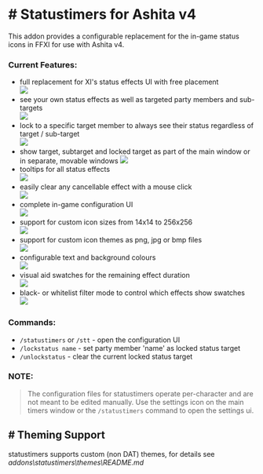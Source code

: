 # # Statustimers for Ashita v4

This addon provides a configurable replacement for the in-game status icons in FFXI for use with Ashita v4.

### Current Features:

- full replacement for XI's status effects UI with free placement  
  ![](https://github.com/Shirk/statustimers/blob/docs/gif/replace-system.gif?raw=true)
- see your own status effects as well as targeted party members and sub-targets  
![](https://github.com/Shirk/statustimers/blob/docs/gif/target-and-subtarget.gif?raw=true)
- lock to a specific target member to always see their status regardless of target / sub-target  
![](https://github.com/Shirk/statustimers/blob/docs/gif/locktarget.gif?raw=true)
- show target, subtarget and locked target as part of the main window or in separate, movable windows
![](https://github.com/Shirk/statustimers/blob/docs/gif/split-bars.gif?raw=true)
- tooltips for all status effects  
![](https://github.com/Shirk/statustimers/blob/docs/gif/tooltips.gif?raw=true)
- easily clear any cancellable effect with a mouse click  
![](https://github.com/Shirk/statustimers/blob/docs/gif/cancel-status.gif?raw=true)
- complete in-game configuration UI  
![](https://github.com/Shirk/statustimers/blob/docs/gif/settings-ui.gif?raw=true)
- support for custom icon sizes from 14x14 to 256x256  
![](https://github.com/Shirk/statustimers/blob/docs/gif/settings-scale.gif?raw=true)
- support for custom icon themes as png, jpg or bmp files  
![](https://github.com/Shirk/statustimers/blob/docs/gif/settings-theme.gif?raw=true)
- configurable text and background colours  
![](https://github.com/Shirk/statustimers/blob/docs/gif/settings-colours.gif?raw=true)
- visual aid swatches for the remaining effect duration  
![](https://github.com/Shirk/statustimers/blob/docs/gif/settings-visual-aid.gif?raw=true)
- black- or whitelist filter mode to control which effects show swatches  
![](https://github.com/Shirk/statustimers/blob/docs/gif/settings-visual-aid-filters.gif?raw=true)

### Commands:

- `/statustimers` or `/stt` - open the configuration UI
- `/lockstatus name` - set party member 'name' as locked status target
- `/unlockstatus` - clear the current locked status target

### NOTE:

> The configuration files for statustimers operate per-character and are not meant to be edited manually.
> Use the settings icon on the main timers window or the `/statustimers` command to open the settings ui.

## # Theming Support

statustimers supports custom (non DAT) themes, for details see _addons\statustimers\themes\README.md_

